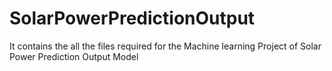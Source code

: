 # SolarPowerPredictionOutput
It contains the all the files required for the Machine learning Project of Solar Power Prediction Output Model
